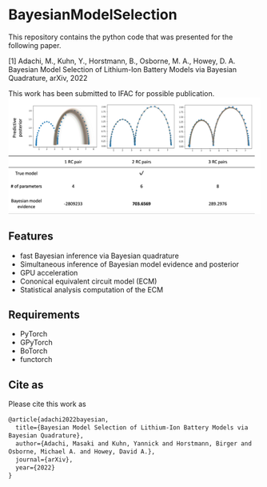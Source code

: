 # BayesianModelSelection
This repository contains the python code that was presented for the following paper.

[1] Adachi, M., Kuhn, Y., Horstmann, B., Osborne, M. A., Howey, D. A. 
Bayesian Model Selection of Lithium-Ion Battery Models via Bayesian Quadrature, arXiv, 2022

This work has been submitted to IFAC for possible publication.
![plot](./overview.png)

## Features
- fast Bayesian inference via Bayesian quadrature
- Simultaneous inference of Bayesian model evidence and posterior
- GPU acceleration
- Cononical equivalent circuit model (ECM)
- Statistical analysis computation of the ECM

## Requirements
- PyTorch
- GPyTorch
- BoTorch
- functorch

## Cite as

Please cite this work as
```
@article{adachi2022bayesian,
  title={Bayesian Model Selection of Lithium-Ion Battery Models via Bayesian Quadrature},
  author={Adachi, Masaki and Kuhn, Yannick and Horstmann, Birger and Osborne, Michael A. and Howey, David A.},
  journal={arXiv},
  year={2022}
}

```
